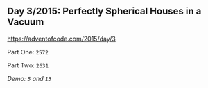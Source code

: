 ## Day 3/2015: Perfectly Spherical Houses in a Vacuum

https://adventofcode.com/2015/day/3

Part One: `2572`

Part Two: `2631`

*Demo: `5` and `13`*